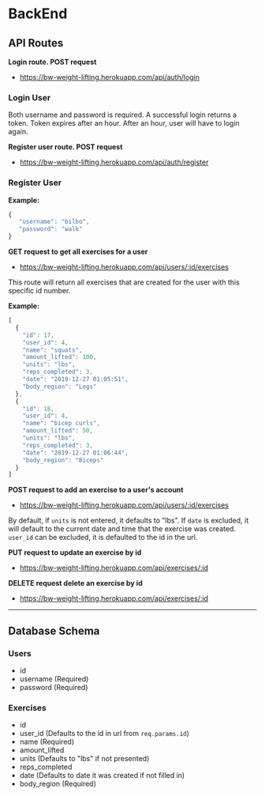 # BackEnd

## API Routes
**Login route. POST request**
- https://bw-weight-lifting.herokuapp.com/api/auth/login

### Login User
Both username and password is required. A successful login returns a token. Token expires after an hour. After an hour, user will have to login again.

**Register user route. POST request**
- https://bw-weight-lifting.herokuapp.com/api/auth/register

### Register User
**__Example:__**
```javascript
{
   "username": "bilbo",
   "password": "walk"
}
```

**GET request to get all exercises for a user**
- https://bw-weight-lifting.herokuapp.com/api/users/:id/exercises

This route will return all exercises that are created for the user with this specific id number.

**__Example:__**
```javascript
[
  {
    "id": 17,
    "user_id": 4,
    "name": "squats",
    "amount_lifted": 100,
    "units": "lbs",
    "reps_completed": 3,
    "date": "2019-12-27 01:05:51",
    "body_region": "Legs"
  },
  {
    "id": 18,
    "user_id": 4,
    "name": "bicep curls",
    "amount_lifted": 50,
    "units": "lbs",
    "reps_completed": 3,
    "date": "2019-12-27 01:06:44",
    "body_region": "Biceps"
  }
]
```

**POST request to add an exercise to a user's account**
- https://bw-weight-lifting.herokuapp.com/api/users/:id/exercises

By default, if `units` is not entered, it defaults to "lbs". If `date` is excluded, it will default to the current date and time that the exercise was created. `user_id` can be excluded, it is defaulted to the id in the url.

**PUT request to update an exercise by id**
- https://bw-weight-lifting.herokuapp.com/api/exercises/:id

**DELETE request delete an exercise by id**
- https://bw-weight-lifting.herokuapp.com/api/exercises/:id

---
## Database Schema
### Users
- id
- username (Required)
- password (Required)

### Exercises
- id
- user_id (Defaults to the id in url from `req.params.id`)
- name (Required)
- amount_lifted
- units (Defaults to "lbs" if not presented)
- reps_completed
- date (Defaults to date it was created if not filled in)
- body_region (Required)
